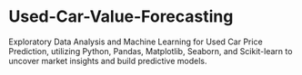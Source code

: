 # Used-Car-Value-Forecasting
Exploratory Data Analysis and Machine Learning for Used Car Price Prediction, utilizing Python, Pandas, Matplotlib, Seaborn, and Scikit-learn to uncover market insights and build predictive models.
